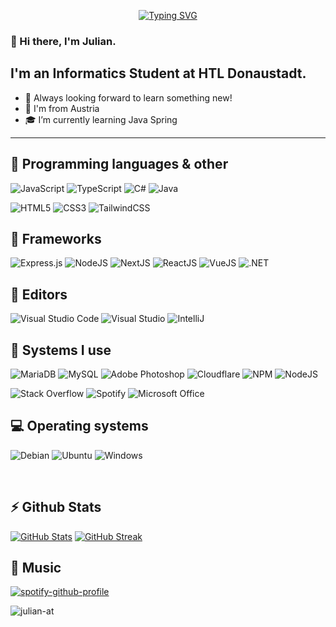 
<p align="center" href="https://git.io/typing-svg">
  <a href="https://git.io/typing-svg"><img src="https://readme-typing-svg.herokuapp.com?font=Poppins&pause=1000&color=E4E4E4&center=true&vCenter=true&width=435&lines=%F0%9F%8C%BF++Julian+S.;%F0%9F%8C%B1+Informatics+Student;%F0%9F%93%A6+Full+Stack+Developer" alt="Typing SVG" /></a>
</p>

### 👋 Hi there, I'm Julian.

## I'm an Informatics Student at HTL Donaustadt.

- 🔭 Always looking forward to learn something new!
- 📌 I'm from Austria
- 🎓 I’m currently learning Java Spring

<hr />

## 📂 Programming languages & other

  ![JavaScript](https://img.shields.io/badge/javascript-%23323330.svg?style=for-the-badge&logo=javascript&logoColor=%23F7DF1E)
  ![TypeScript](https://img.shields.io/badge/typescript-%23007ACC.svg?style=for-the-badge&logo=typescript&logoColor=white)
  ![C#](https://img.shields.io/badge/c%23-%23239120.svg?style=for-the-badge&logo=c-sharp&logoColor=white)
  ![Java](https://img.shields.io/badge/java-%23ED8B00.svg?style=for-the-badge&logo=openjdk&logoColor=white)

  ![HTML5](https://img.shields.io/badge/html-%23E34F26.svg?style=for-the-badge&logo=html5&logoColor=white)
  ![CSS3](https://img.shields.io/badge/css3-%231572B6.svg?style=for-the-badge&logo=css3&logoColor=white)
  ![TailwindCSS](https://img.shields.io/badge/tailwindcss-%2338B2AC.svg?style=for-the-badge&logo=tailwind-css&logoColor=white)

 
## 🧩 Frameworks

  ![Express.js](https://img.shields.io/badge/express.js-%23404d59.svg?style=for-the-badge&logo=express&logoColor=%2361DAFB)
  ![NodeJS](https://img.shields.io/badge/node.js-6DA55F?style=for-the-badge&logo=node.js&logoColor=white)
  ![NextJS](https://img.shields.io/badge/next.js-000000?style=for-the-badge&logo=nextdotjs&logoColor=white)
  ![ReactJS](https://img.shields.io/badge/react-%2361DBFB.svg?style=for-the-badge&logo=react&logoColor=white)
  ![VueJS](	https://img.shields.io/badge/Vue.js-35495E?style=for-the-badge&logo=vue.js&logoColor=4FC08D)
  ![.NET](https://img.shields.io/badge/.NET-5C2D91?style=for-the-badge&logo=.net&logoColor=white)


## 📖 Editors

![Visual Studio Code](https://img.shields.io/badge/Visual%20Studio%20Code-0078d7.svg?style=for-the-badge&logo=visual-studio-code&logoColor=white)
![Visual Studio](https://img.shields.io/badge/Visual%20Studio-5C2D91.svg?style=for-the-badge&logo=visual-studio&logoColor=white)
![IntelliJ](https://img.shields.io/badge/IntelliJ_IDEA-000000.svg?style=for-the-badge&logo=intellij-idea&logoColor=white)

## 🐛 Systems I use

  ![MariaDB](https://img.shields.io/badge/MariaDB-003545?style=for-the-badge&logo=mariadb&logoColor=white)
  ![MySQL](https://img.shields.io/badge/mysql-%2300f.svg?style=for-the-badge&logo=mysql&logoColor=white)
  ![Adobe Photoshop](https://img.shields.io/badge/adobe%20photoshop-%2331A8FF.svg?style=for-the-badge&logo=adobe%20photoshop&logoColor=white)
  ![Cloudflare](https://img.shields.io/badge/Cloudflare-F38020?style=for-the-badge&logo=Cloudflare&logoColor=white)
  ![NPM](https://img.shields.io/badge/NPM-%23000000.svg?style=for-the-badge&logo=npm&logoColor=white)
  ![NodeJS](https://img.shields.io/badge/node.js-6DA55F?style=for-the-badge&logo=node.js&logoColor=white)

  ![Stack Overflow](https://img.shields.io/badge/-Stackoverflow-FE7A16?style=for-the-badge&logo=stack-overflow&logoColor=white)
  ![Spotify](https://img.shields.io/badge/Spotify-1ED760?style=for-the-badge&logo=spotify&logoColor=white)
  ![Microsoft Office](https://img.shields.io/badge/Microsoft_Office-D83B01?style=for-the-badge&logo=microsoft-office&logoColor=white)

## 💻 Operating systems 
  
![Debian](https://img.shields.io/badge/Debian-D70A53?style=for-the-badge&logo=debian&logoColor=white)
![Ubuntu](https://img.shields.io/badge/Ubuntu-E95420?style=for-the-badge&logo=ubuntu&logoColor=white)
![Windows](https://img.shields.io/badge/Windows-0078D6?style=for-the-badge&logo=windows&logoColor=white)

<br>

## ⚡ Github Stats
[![GitHub Stats](https://github-readme-stats.vercel.app/api?username=julian-at&count_private=true&show_icons=true&theme=shadow-purple)](https://github.com/anuraghazra/github-readme-stats)
[![GitHub Streak](https://github-readme-streak-stats.herokuapp.com?user=julian-at&theme=shadow-purple)](https://git.io/streak-stats)

<h2>🎺 Music </h2>

[![spotify-github-profile](https://spotify-github-profile.vercel.app/api/view?uid=jtk205&cover_image=true&theme=default&show_offline=true&background_color=121212&interchange=true&bar_color_cover=true&bar_color=8a2be2)](https://spotify-github-profile.vercel.app/api/view?uid=jtk205&redirect=true)

<p align="left">
  <img align="center" src="https://komarev.com/ghpvc/?username=julian-at&style=for-the-badge&color=blueviolet" alt="julian-at"/>
</p>

